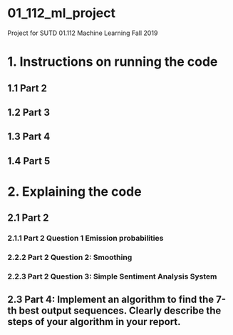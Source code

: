 # 01_112_ml_project
Project for SUTD 01.112 Machine Learning Fall 2019

# 1. Instructions on running the code 

## 1.1 Part 2

## 1.2 Part 3

## 1.3 Part 4

## 1.4 Part 5



# 2. Explaining the code

## 2.1 Part 2

### 2.1.1 Part 2 Question 1 Emission probabilities

### 2.2.2 Part 2 Question 2: Smoothing

### 2.2.3 Part 2 Question 3: Simple Sentiment Analysis System



## 2.3 Part 4: Implement an algorithm to find the 7-th best output sequences. Clearly describe the steps of your algorithm in your report.

